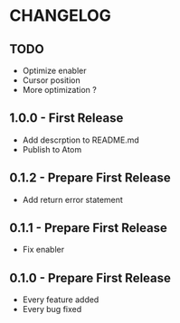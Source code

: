 # CHANGELOG

## TODO

*   Optimize enabler
*   Cursor position
*   More optimization ?

## 1.0.0 - First Release

*   Add descrption to README.md
*   Publish to Atom

## 0.1.2 - Prepare First Release

*   Add return error statement

## 0.1.1 - Prepare First Release

*   Fix enabler

## 0.1.0 - Prepare First Release

*   Every feature added
*   Every bug fixed

